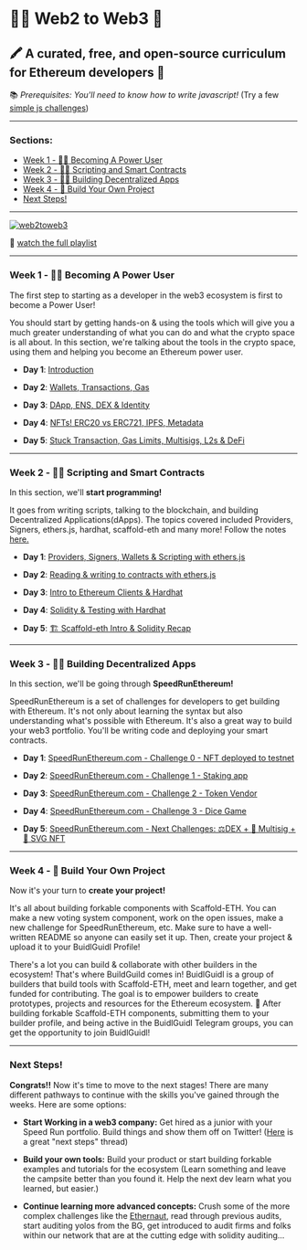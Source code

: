 # 👩‍💻 Web2 to Web3 🚀 

## 🖍 A curated, free, and open-source curriculum for Ethereum developers 🏅

📚  *Prerequisites: You'll need to know how to write javascript!* (Try a few [simple js challenges](https://github.com/carletex/js-challenges)) 

---

### Sections:
- [Week 1 - 👩‍🔬 Becoming A Power User](#week-1----becoming-a-power-user)
- [Week 2 - 👩‍🚀 Scripting and Smart Contracts](#week-2----scripting-and-smart-contracts)
- [Week 3 - 🧙‍♀️ Building Decentralized Apps](#week-3---%EF%B8%8F-building-decentralized-apps)
- [Week 4 - 🚢  Build Your Own Project](#week-4-----build-your-own-project)
- [Next Steps!](#next-steps)

---

[![web2toweb3](https://user-images.githubusercontent.com/2653167/189006729-2de9f137-997a-4753-a66b-1652a213a7fe.png)](https://www.youtube.com/playlist?list=PLJz1HruEnenAf80uOfDwBPqaliJkjKg69)

🎥 [ watch the full playlist ](https://www.youtube.com/playlist?list=PLJz1HruEnenAf80uOfDwBPqaliJkjKg69)

---
### Week 1 - 👩‍🔬 Becoming A Power User

The first step to starting as a developer in the web3 ecosystem is first to become a Power User!

You should start by getting hands-on & using the tools which will give you a much greater understanding of what you can do and what the crypto space is all about. In this section, we're talking about the tools in the crypto space, using them and helping you become an Ethereum power user.

- **Day 1**: [Introduction](https://youtu.be/zuJ-elbo88E)

- **Day 2**: [Wallets, Transactions, Gas](https://youtu.be/_GjPeRLCREA)
   
- **Day 3**: [DApp, ENS, DEX & Identity](https://youtu.be/wYSMNdIRoII)  
   
- **Day 4**: [NFTs! ERC20 vs ERC721, IPFS, Metadata](https://youtu.be/NOdrEpnoCiM)
   
- **Day 5**: [Stuck Transaction, Gas Limits, Multisigs, L2s & DeFi](https://youtu.be/11QTT6BK5j0)
 
---

### Week 2 - 👩‍🚀 Scripting and Smart Contracts

In this section, we'll **start programming!** 

It goes from writing scripts, talking to the blockchain, and building Decentralized Applications(dApps). The topics covered included Providers, Signers, ethers.js, hardhat, scaffold-eth and many more! Follow the notes [here.](https://github.com/austintgriffith/web2-to-web3-curriculum/blob/main/week1/week-1-notes.md)

- **Day 1**: [Providers, Signers, Wallets & Scripting with ethers.js](https://youtu.be/m2AJAcWk394)
   
- **Day 2**: [Reading & writing to contracts with ethers.js](https://youtu.be/9qt35swYSUg)

- **Day 3**: [Intro to Ethereum Clients & Hardhat](https://youtu.be/7EwDOV4nEcY)
  
- **Day 4**: [Solidity & Testing with Hardhat](https://youtu.be/KjzH5EPCA-A)
   
- **Day 5**: [🏗 Scaffold-eth Intro & Solidity Recap](https://youtu.be/7pIzfm7hxQk)

---

### Week 3 - 🧙‍♀️ Building Decentralized Apps

In this section, we'll be going through **SpeedRunEthereum!** 

SpeedRunEthereum is a set of challenges for developers to get building with Ethereum. It's not only about learning the syntax but also understanding what's possible with Ethereum. It's also a great way to build your web3 portfolio. You'll be writing code and deploying your smart contracts. 
   
- **Day 1**: [SpeedRunEthereum.com - Challenge 0 - NFT deployed to testnet](https://youtu.be/ej_RgaO1Pr0)

- **Day 2**: [SpeedRunEthereum.com - Challenge 1 - Staking app](https://youtu.be/DcOzXhaxtt4)

- **Day 3**: [SpeedRunEthereum.com - Challenge 2 - Token Vendor](https://youtu.be/OvBrInI5VbM)

- **Day 4**: [SpeedRunEthereum.com - Challenge 3 -  Dice Game](https://youtu.be/IMEmwxTDnBw)

- **Day 5**: [SpeedRunEthereum.com - Next Challenges: ⚖️DEX + 👛 Multisig + 🎫 SVG NFT](https://youtu.be/IMEmwxTDnBw)

---

### Week 4 - 🚢  Build Your Own Project 

Now it's your turn to **create your project!** 

It's all about building forkable components with Scaffold-ETH. You can make a new voting system component, work on the open issues, make a new challenge for SpeedRunEthereum, etc. Make sure to have a well-written README so anyone can easily set it up. Then, create your project & upload it to your BuidlGuidl Profile! 

There's a lot you can build & collaborate with other builders in the ecosystem! That's where BuildGuild comes in! BuidlGuidl is a group of builders that build tools with Scaffold-ETH, meet and learn together, and get funded for contributing. The goal is to empower builders to create prototypes, projects and resources for the Ethereum ecosystem. 🌟 After building forkable Scaffold-ETH components, submitting them to your builder profile, and being active in the BuidlGuidl Telegram groups, you can get the opportunity to join BuidlGuidl!

---

### Next Steps!

**Congrats!!** Now it's time to move to the next stages! There are many different pathways to continue with the skills you've gained through the weeks. Here are some options:

- **Start Working in a web3 company:** Get hired as a junior with your Speed Run portfolio. Build things and show them off on Twitter!  ([Here](https://twitter.com/austingriffith/status/1478760479275175940?s=20&t=0zGF8M_7Hoeuy-D6LDoFpA) is a great "next steps" thread)

- **Build your own tools:** Build your product or start building forkable examples and tutorials for the ecosystem 
(Learn something and leave the campsite better than you found it. Help the next dev learn what you learned, but easier.) 

- **Continue learning more advanced concepts:** Crush some of the more complex challenges like the [Ethernaut](https://ethernaut.openzeppelin.com/), read through previous audits, start auditing yolos from the BG, get introduced to audit firms and folks within our network that are at the cutting edge with solidity auditing...
